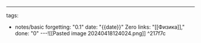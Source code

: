 ---
tags:
  - notes/basic
forgetting: "0.1"
date: "{{date}}"
Zero links: "[[Физика]],"
done: "0"
---![[Pasted image 20240418124024.png]] ^217f7c


